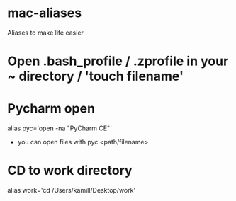 # mac-aliases
Aliases to make life easier

# Open .bash_profile / .zprofile in your ~ directory / 'touch filename'
  
# Pycharm open
alias pyc='open -na "PyCharm CE"'
- you can open files with pyc <path/filename>

# CD to work directory
alias work='cd /Users/kamill/Desktop/work'
  

